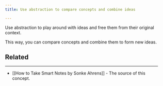 ```yaml
---
title: Use abstraction to compare concepts and combine ideas

---
```



Use abstraction to play around with ideas and free them from their original context.

This way, you can compare concepts and combine them to form new ideas.

## Related
---

- [[How to Take Smart Notes by Sonke Ahrens]] - The source of this concept.